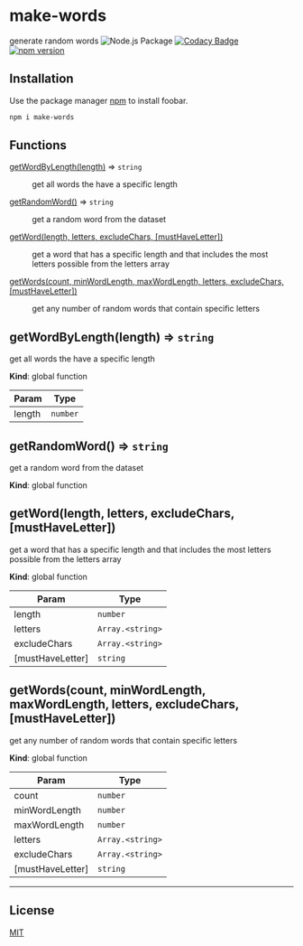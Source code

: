 # make-words

generate random words ![Node.js Package](https://github.com/dovid-moshe-crow/make-words/workflows/Node.js%20Package/badge.svg)
[![Codacy Badge](https://api.codacy.com/project/badge/Grade/6dabcb1a2a854b9794e9abadc9e8793b)](https://app.codacy.com/manual/dovidmoshecrow/make-words?utm_source=github.com&utm_medium=referral&utm_content=dovid-moshe-crow/make-words&utm_campaign=Badge_Grade_Dashboard)
[![npm version](https://badge.fury.io/js/make-words.svg)](//npmjs.com/package/make-words)

## Installation

Use the package manager [npm](https://www.npmjs.com/package/make-words) to install foobar.

```bash
npm i make-words
```

## Functions

<dl>
<dt><a href="#getWordByLength">getWordByLength(length)</a> ⇒ <code>string</code></dt>
<dd><p>get all words the have a specific length</p>
</dd>
<dt><a href="#getRandomWord">getRandomWord()</a> ⇒ <code>string</code></dt>
<dd><p>get a random word from the dataset</p>
</dd>
<dt><a href="#getWord">getWord(length, letters, excludeChars, [mustHaveLetter])</a></dt>
<dd><p>get a word that has a specific length and that includes the most letters possible from the letters array</p>
</dd>
<dt><a href="#getWords">getWords(count, minWordLength, maxWordLength, letters, excludeChars, [mustHaveLetter])</a></dt>
<dd><p>get any number of random words that contain specific letters</p>
</dd>
</dl>

<a name="getWordByLength"></a>

## getWordByLength(length) ⇒ <code>string</code>

get all words the have a specific length

**Kind**: global function

| Param  | Type                |
| ------ | ------------------- |
| length | <code>number</code> |

<a name="getRandomWord"></a>

## getRandomWord() ⇒ <code>string</code>

get a random word from the dataset

**Kind**: global function  
<a name="getWord"></a>

## getWord(length, letters, excludeChars, [mustHaveLetter])

get a word that has a specific length and that includes the most letters possible from the letters array

**Kind**: global function

| Param            | Type                              |
| ---------------- | --------------------------------- |
| length           | <code>number</code>               |
| letters          | <code>Array.&lt;string&gt;</code> |
| excludeChars     | <code>Array.&lt;string&gt;</code> |
| [mustHaveLetter] | <code>string</code>               |

<a name="getWords"></a>

## getWords(count, minWordLength, maxWordLength, letters, excludeChars, [mustHaveLetter])

get any number of random words that contain specific letters

**Kind**: global function

| Param            | Type                              |
| ---------------- | --------------------------------- |
| count            | <code>number</code>               |
| minWordLength    | <code>number</code>               |
| maxWordLength    | <code>number</code>               |
| letters          | <code>Array.&lt;string&gt;</code> |
| excludeChars     | <code>Array.&lt;string&gt;</code> |
| [mustHaveLetter] | <code>string</code>               |

---

## License

[MIT](https://choosealicense.com/licenses/mit/)
